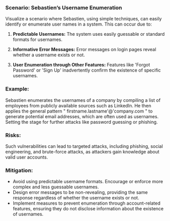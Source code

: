 ### Scenario: Sebastien’s Username Enumeration 
Visualize a scenario where Sebastien, using simple techniques, can easily identify or enumerate user names in a system. This can occur due to: 

1. **Predictable Usernames:** The system uses easily guessable or standard formats for usernames. 

2. **Informative Error Messages:** Error messages on login pages reveal whether a username exists or not. 

3. **User Enumeration through Other Features:** Features like 'Forgot Password' or 'Sign Up' inadvertently confirm the existence of specific usernames. 

### Example: 

Sebastien enumerates the usernames of a company by compiling a list of employees from publicly available sources such as LinkedIn. He then applies the general pattern " firstname.lastname'@'company.com " to generate potential email addresses, which are often used as usernames.  Setting the stage for further attacks like password guessing or phishing. 

### Risks: 

Such vulnerabilities can lead to targeted attacks, including phishing, social engineering, and brute-force attacks, as attackers gain knowledge about valid user accounts. 

### Mitigation: 

- Avoid using predictable username formats. Encourage or enforce more complex and less guessable usernames. 
- Design error messages to be non-revealing, providing the same response regardless of whether the username exists or not. 
- Implement measures to prevent enumeration through account-related features, ensuring they do not disclose information about the existence of usernames. 